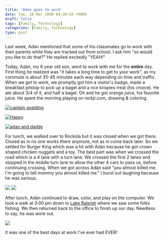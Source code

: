 ```yaml
---
title: 'Adan goes to work'
date: Tue, 18 Mar 2008 04:30:54 +0000
draft: false
tags: [Family, Technology]
categories: [Family, Technology]
type: post
---
```


Last week, Adán mentioned that some of his classmates go to work with their parents while they are tracked out from school. I ask him "so would you like to do that?" He replied excitedly "YEAH!"

Today, Adán, my 6 year old son, went to work with me for the **entire** day. First thing he realized was "it takes a long time to get to your work", as my commute is about 35-45 minutes each way depending on time and traffic. When we got to work, we promptly got him a visitor's badge, made a breakfast pitstop to pick up a bagel and a rice krispies treat (his choice). He ate about 3/4 of it, and half a bagel. Oh and he got orange juice, his favorite juice. He spent the morning playing on nickjr.com, drawing & coloring.

[![captain spalding](http://familiarodriguez.smugmug.com/photos/267184377_FSynv-S.jpg)](http://familiarodriguez.smugmug.com/gallery/4536590_2giHT#267184377)

[![Happy](http://familiarodriguez.smugmug.com/photos/267184396_VzjWF-S.jpg)](http://familiarodriguez.smugmug.com/gallery/4536590_2giHT#267184396)

[![adan and daddy](http://familiarodriguez.smugmug.com/photos/267184413_wN7ff-S.jpg)](http://familiarodriguez.smugmug.com/gallery/4536590_2giHT#267184413)

For lunch, we walked over to Rockola but it was closed when we got there. Closed as in no one works there anymore, not as in come back later. So we settled for Burger King which was a hit with Adán because he got crown shaped chicken nuggets and a toy. The best part was when we crossed the road which is a 4 lane with a turn lane. We crossed the first 2 lanes and stopped in the middle turn lane to allow the other 4 cars to pass us, before continuing crossing. When we got across Adán said "you almost killed me. I'm going to tell mommy you almost killed me." I burst out laughing because he was serious.

![](http://www.vegatransports.com.au/AustralianStarwars/bobafett1.jpg) ![](http://familiarodriguez.smugmug.com/photos/267184437_UENZ2-M.jpg)

After lunch, Adán continued to draw, color, and play on the computer. We took a walk at 3:00 pm down to [Lake Raleigh](http://maps.google.com/maps?f=q&hl=en&geocode=&q=1801+varsity+drive+raleigh,+nc&sll=35.966635,-78.511276&sspn=0.011566,0.022659&ie=UTF8&ll=35.765266,-78.679469&spn=0.011596,0.022659&t=h&z=16&iwloc=addr) where we saw some folks fishing. We then returned back to the office to finish up our day. Needless to say, he was wore out.

[![](http://familiarodriguez.smugmug.com/photos/267184480_jSFn5-S.jpg)](http://familiarodriguez.smugmug.com/gallery/4536590_2giHT#267184480)

It was one of the best days at work I've ever had EVER!